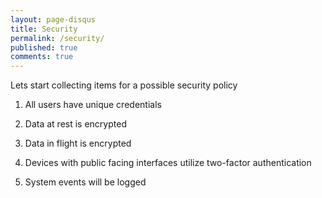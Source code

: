 ```yaml
---
layout: page-disqus
title: Security
permalink: /security/
published: true
comments: true
---
```


Lets start collecting items for a possible security policy

1. All users have unique credentials

2. Data at rest is encrypted

3. Data in flight is encrypted

4. Devices with public facing interfaces utilize two-factor authentication

5. System events will be logged